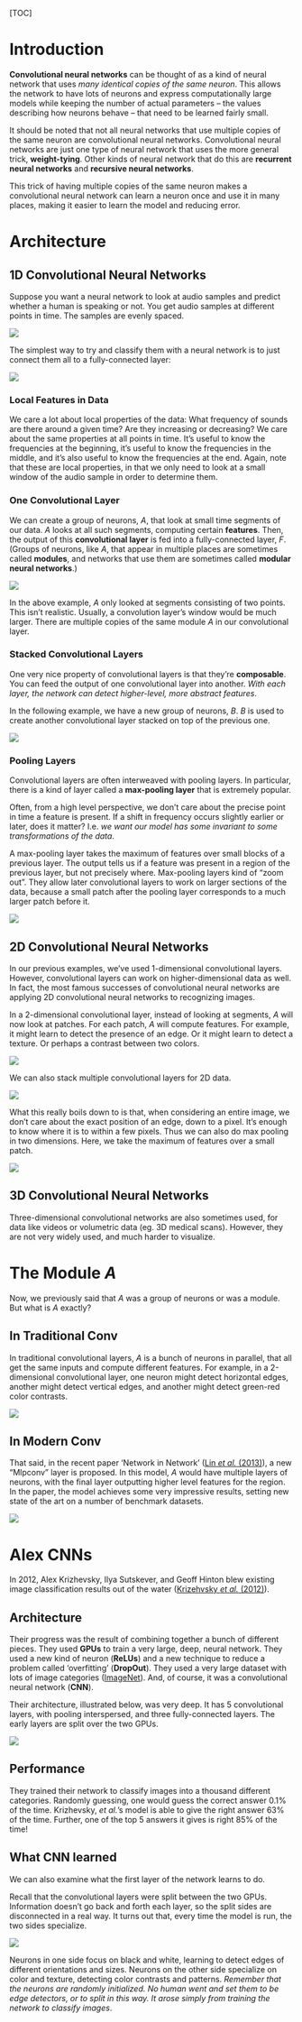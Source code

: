[TOC]



# Introduction

**Convolutional neural networks** can be thought of as a kind of neural network that uses *many identical copies of the same neuron*. This allows the network to have lots of neurons and express computationally large models while keeping the number of actual parameters – the values describing how neurons behave – that need to be learned fairly small.

It should be noted that not all neural networks that use multiple copies of the same neuron are convolutional neural networks. Convolutional neural networks are just one type of neural network that uses the more general trick, **weight-tying**. Other kinds of neural network that do this are **recurrent neural networks** and **recursive neural networks**.

This trick of having multiple copies of the same neuron makes a convolutional neural network can learn a neuron once and use it in many places, making it easier to learn the model and reducing error.

# Architecture

## 1D Convolutional Neural Networks

Suppose you want a neural network to look at audio samples and predict whether a human is speaking or not. You get audio samples at different points in time. The samples are evenly spaced.

![](audio-samples.png)

The simplest way to try and classify them with a neural network is to just connect them all to a fully-connected layer:

![](Fully-connected-networks-for-audio-samples.png)

### Local Features in Data

We care a lot about local properties of the data: What frequency of sounds are there around a given time? Are they increasing or decreasing? We care about the same properties at all points in time. It’s useful to know the frequencies at the beginning, it’s useful to know the frequencies in the middle, and it’s also useful to know the frequencies at the end. Again, note that these are local properties, in that we only need to look at a small window of the audio sample in order to determine them.

### One Convolutional Layer

We can create a group of neurons, $A$, that look at small time segments of our data. $A$ looks at all such segments, computing certain **features**. Then, the output of this **convolutional layer** is fed into a fully-connected layer, $F$. (Groups of neurons, like $A$, that appear in multiple places are sometimes called **modules**, and networks that use them are sometimes called **modular neural networks**.)

![](1D-Conv-one-layer.png)

In the above example, $A$ only looked at segments consisting of two points. This isn’t realistic. Usually, a convolution layer’s window would be much larger. There are multiple copies of the same module $A$ in our convolutional layer.

### Stacked Convolutional Layers

One very nice property of convolutional layers is that they’re **composable**. You can feed the output of one convolutional layer into another. *With each layer, the network can detect higher-level, more abstract features*.

In the following example, we have a new group of neurons, $B$. $B$ is used to create another convolutional layer stacked on top of the previous one.

![](1D-Conv-stacked-layers.png)

### Pooling Layers

Convolutional layers are often interweaved with pooling layers. In particular, there is a kind of layer called a **max-pooling layer** that is extremely popular.

Often, from a high level perspective, we don’t care about the precise point in time a feature is present. If a shift in frequency occurs slightly earlier or later, does it matter? I.e. *we want our model has some invariant to some transformations of the data*.

A max-pooling layer takes the maximum of features over small blocks of a previous layer. The output tells us if a feature was present in a region of the previous layer, but not precisely where. Max-pooling layers kind of “zoom out”. They allow later convolutional layers to work on larger sections of the data, because a small patch after the pooling layer corresponds to a much larger patch before it.

![](1D-Conv-with-Pooling.png)

## 2D Convolutional Neural Networks

In our previous examples, we’ve used 1-dimensional convolutional layers. However, convolutional layers can work on higher-dimensional data as well. In fact, the most famous successes of convolutional neural networks are applying 2D convolutional neural networks to recognizing images.

In a 2-dimensional convolutional layer, instead of looking at segments, $A$ will now look at patches. For each patch, $A$ will compute features. For example, it might learn to detect the presence of an edge. Or it might learn to detect a texture. Or perhaps a contrast between two colors.

![](2D-Conv-one-layer.png)

We can also stack multiple convolutional layers for 2D data.

![](2D-Conv-stacked-layers.png)

What this really boils down to is that, when considering an entire image, we don’t care about the exact position of an edge, down to a pixel. It’s enough to know where it is to within a few pixels. Thus we can also do max pooling in two dimensions. Here, we take the maximum of features over a small patch.

![](2D-Conv-with-Pooling.png)

## 3D Convolutional Neural Networks

Three-dimensional convolutional networks are also sometimes used, for data like videos or volumetric data (eg. 3D medical scans). However, they are not very widely used, and much harder to visualize.

# The Module $A$

Now, we previously said that $A$ was a group of neurons or was a module. But what is $A$ exactly?

## In Traditional Conv

In traditional convolutional layers, $A$ is a bunch of neurons in parallel, that all get the same inputs and compute different features. For example, in a 2-dimensional convolutional layer, one neuron might detect horizontal edges, another might detect vertical edges, and another might detect green-red color contrasts.

![](Conv-A.png)

## In Modern Conv

That said, in the recent paper ‘Network in Network’ ([Lin *et al.* (2013)](http://arxiv.org/abs/1312.4400)), a new “Mlpconv” layer is proposed. In this model, $A$ would have multiple layers of neurons, with the final layer outputting higher level features for the region. In the paper, the model achieves some very impressive results, setting new state of the art on a number of benchmark datasets.

![](Conv-A-NIN.png)

# Alex CNNs

In 2012, Alex Krizhevsky, Ilya Sutskever, and Geoff Hinton blew existing image classification results out of the water ([Krizehvsky *et al.* (2012)](http://www.cs.toronto.edu/~fritz/absps/imagenet.pdf)).

## Architecture

Their progress was the result of combining together a bunch of different pieces. They used **GPUs** to train a very large, deep, neural network. They used a new kind of neuron (**ReLUs**) and a new technique to reduce a problem called ‘overfitting’ (**DropOut**). They used a very large dataset with lots of image categories ([ImageNet](http://www.image-net.org/)). And, of course, it was a convolutional neural network (**CNN**).

Their architecture, illustrated below, was very deep. It has 5 convolutional layers, with pooling interspersed, and three fully-connected layers. The early layers are split over the two GPUs.

![](KSH-arch.png)

## Performance

They trained their network to classify images into a thousand different categories. Randomly guessing, one would guess the correct answer 0.1% of the time. Krizhevsky, *et al.*’s model is able to give the right answer 63% of the time. Further, one of the top 5 answers it gives is right 85% of the time!

## What CNN learned

We can also examine what the first layer of the network learns to do.

Recall that the convolutional layers were split between the two GPUs. Information doesn’t go back and forth each layer, so the split sides are disconnected in a real way. It turns out that, every time the model is run, the two sides specialize.

![](KSH-filters.png)

Neurons in one side focus on black and white, learning to detect edges of different orientations and sizes. Neurons on the other side specialize on color and texture, detecting color contrasts and patterns. *Remember that the neurons are randomly initialized. No human went and set them to be edge detectors, or to split in this way. It arose simply from training the network to classify images*.

